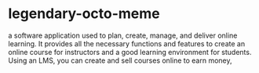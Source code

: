 # legendary-octo-meme
a software application used to plan, create, manage, and deliver online learning. It provides all the necessary functions and features to create an online course for instructors and a good learning environment for students.  Using an LMS, you can create and sell courses online to earn money,
